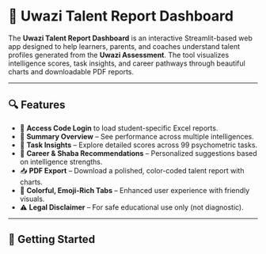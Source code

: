 # 📘 Uwazi Talent Report Dashboard

The **Uwazi Talent Report Dashboard** is an interactive Streamlit-based web app designed to help learners, parents, and coaches understand talent profiles generated from the **Uwazi Assessment**. The tool visualizes intelligence scores, task insights, and career pathways through beautiful charts and downloadable PDF reports.

---

## 🔍 Features

- 🔐 **Access Code Login** to load student-specific Excel reports.
- 🧠 **Summary Overview** – See performance across multiple intelligences.
- 🧩 **Task Insights** – Explore detailed scores across 99 psychometric tasks.
- 🎯 **Career & Shaba Recommendations** – Personalized suggestions based on intelligence strengths.
- 📥 **PDF Export** – Download a polished, color-coded talent report with charts.
- 🌈 **Colorful, Emoji-Rich Tabs** – Enhanced user experience with friendly visuals.
- ⚠️ **Legal Disclaimer** – For safe educational use only (not diagnostic).

---

## 🚀 Getting Started
